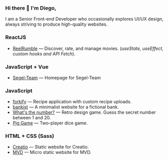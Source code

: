 ### Hi there 👋 I'm Diego,

I am a Senior Front-end Developer who occasionally explores UI/UX design, always striving to produce high-quality websites.

<h3>ReactJS</h3>
<ul>
  <li>
    <a href="https://diego-1881.github.io/reelrumble/" target="_blank">ReelRumble</a> — Discover, rate, and manage movies. (<i>useState, useEffect, custom hooks and API Fetch</i>).
  </li>
</ul>

<h3>JavaScript + Vue</h3>
<ul>
  <li>
    <a href="https://diego-1881.github.io/segel-team/dist/" target="_blank">Segel-Team</a> — Homepage for Segel-Team
  </li>
</ul>

<h3>JavaScript</h3>
<ul>
  <li>
    <a href="https://forkify-diego-1881.netlify.app/" target="_blank">forkify</a> — Recipe application with custom recipe uploads.
  </li>
  <li>
    <a href="https://diego-1881.github.io/bankist/" target="_blank">bankist</a> — A minimalist website for a fictional bank.
  </li>
  <li>
    <a href="https://diego-1881.github.io/whats-the-number/" target="_blank">What's the number?</a> — Retro design game. Guess the secret number between 1 and 20.
  </li>
  <li>
    <a href="https://diego-1881.github.io/pig-game/" target="_blank">Pig Game</a> — Two-player dice game.
  </li>
</ul>

<h3>HTML + CSS (Sass)</h3>
<ul>
  <li>
    <a href="https://diego-1881.github.io/creatio/" target="_blank">Creatio</a> — Static website for Creatio.
  </li>
  <li>
    <a href="https://diego-1881.github.io/mvd/" target="_blank">MVD</a> — Micro static website for MVD.
  </li>
</ul>
